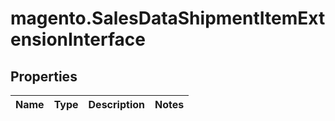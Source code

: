 # magento.SalesDataShipmentItemExtensionInterface

## Properties
Name | Type | Description | Notes
------------ | ------------- | ------------- | -------------


